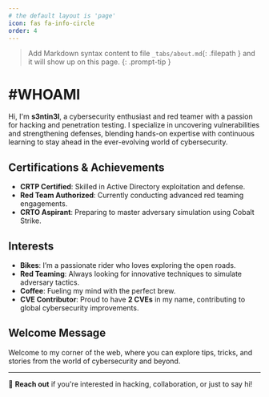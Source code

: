```yaml
---
# the default layout is 'page'
icon: fas fa-info-circle
order: 4
---
```


> Add Markdown syntax content to file `_tabs/about.md`{: .filepath } and it will show up on this page.
{: .prompt-tip }
# #WHOAMI

Hi, I'm **s3ntin3l**, a cybersecurity enthusiast and red teamer with a passion for hacking and penetration testing. I specialize in uncovering vulnerabilities and strengthening defenses, blending hands-on expertise with continuous learning to stay ahead in the ever-evolving world of cybersecurity.

## Certifications & Achievements
- **CRTP Certified**: Skilled in Active Directory exploitation and defense.
- **Red Team Authorized**: Currently conducting advanced red teaming engagements.
- **CRTO Aspirant**: Preparing to master adversary simulation using Cobalt Strike.

## Interests
- **Bikes**: I’m a passionate rider who loves exploring the open roads.
- **Red Teaming**: Always looking for innovative techniques to simulate adversary tactics.
- **Coffee**: Fueling my mind with the perfect brew.
- **CVE Contributor**: Proud to have **2 CVEs** in my name, contributing to global cybersecurity improvements.
 

## Welcome Message
Welcome to my corner of the web, where you can explore tips, tricks, and stories from the world of cybersecurity and beyond.

---  
💬 **Reach out** if you're interested in hacking, collaboration, or just to say hi!  

